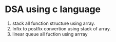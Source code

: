 # DSA using c language 
1. stack all function structure using array.
2. Infix to postfix convertion using stack of array.
3. linear queue all fuction using arrray 
